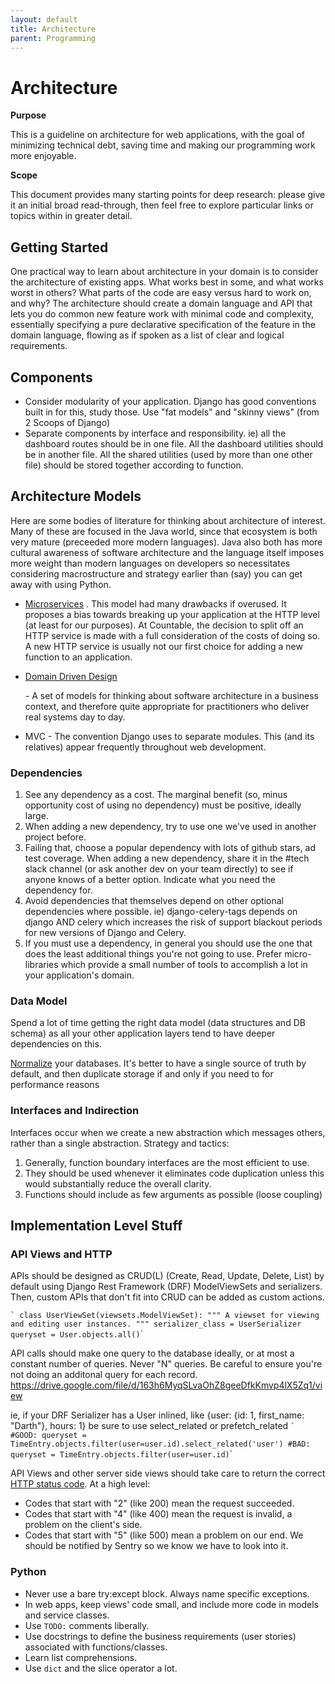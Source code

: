 ```yaml
---
layout: default
title: Architecture
parent: Programming
---
```

# Architecture

**Purpose**

This is a guideline on architecture for web applications, with the goal
of minimizing technical debt, saving time and making our programming
work more enjoyable.

**Scope**

This document provides many starting points for deep research: please
give it an initial broad read-through, then feel free to explore
particular links or topics within in greater detail.

## Getting Started

One practical way to learn about architecture in your domain is to
consider the architecture of existing apps. What works best in some, and
what works worst in others? What parts of the code are easy versus hard
to work on, and why? The architecture should create a domain language
and API that lets you do common new feature work with minimal code and
complexity, essentially specifying a pure declarative specification of
the feature in the domain language, flowing as if spoken as a list of
clear and logical requirements.

## Components

  - Consider modularity of your application. Django has good conventions
    built in for this, study those. Use "fat models" and "skinny views"
    (from 2 Scoops of Django)
  - Separate components by interface and responsibility. ie) all the
    dashboard routes should be in one file. All the dashboard utilities
    should be in another file. All the shared utilities (used by more
    than one other file) should be stored together according to
    function.

## Architecture Models

Here are some bodies of literature for thinking about architecture of
interest. Many of these are focused in the Java world, since that
ecosystem is both very mature (preceeded more modern languages). Java
also both has more cultural awareness of software architecture and the
language itself imposes more weight than modern languages on developers
so necessitates considering macrostructure and strategy earlier than
(say) you can get away with using Python.

  - [Microservices](https://dwmkerr.com/the-death-of-microservice-madness-in-2018/)
    . This model had many drawbacks if overused. It proposes a bias
    towards breaking up your application at the HTTP level (at least for
    our purposes). At Countable, the decision to split off an HTTP
    service is made with a full consideration of the costs of doing so.
    A new HTTP service is usually not our first choice for adding a new
    function to an application.

  - [Domain Driven Design](https://dddcommunity.org/book/evans_2003/)
    
    \- A set of models for thinking about software architecture in a
    business context, and therefore quite appropriate for practitioners
    who deliver real systems day to day.

  - MVC - The convention Django uses to separate modules. This (and its
    relatives) appear frequently throughout web development.

### Dependencies

1.  See any dependency as a cost. The marginal benefit (so, minus
    opportunity cost of using no dependency) must be positive, ideally
    large.
2.  When adding a new dependency, try to use one we've used in another
    project before.
3.  Failing that, choose a popular dependency with lots of github stars,
    ad test coverage. When adding a new dependency, share it in the
    \#tech slack channel (or ask another dev on your team directly) to
    see if anyone knows of a better option. Indicate what you need the
    dependency for.
4.  Avoid dependencies that themselves depend on other optional
    dependencies where possible. ie) django-celery-tags depends on
    django AND celery which increases the risk of support blackout
    periods for new versions of Django and Celery.
5.  If you must use a dependency, in general you should use the one that
    does the least additional things you're not going to use. Prefer
    micro-libraries which provide a small number of tools to accomplish
    a lot in your application's domain.

### Data Model

Spend a lot of time getting the right data model (data structures and DB
schema) as all your other application layers tend to have deeper
dependencies on this.

[Normalize](https://en.wikipedia.org/wiki/Database_normalization) your
databases. It's better to have a single source of truth by default, and
then duplicate storage if and only if you need to for performance
reasons

### Interfaces and Indirection

Interfaces occur when we create a new abstraction which messages others,
rather than a single abstraction. Strategy and tactics:

1.  Generally, function boundary interfaces are the most efficient to
    use.
2.  They should be used whenever it eliminates code duplication unless
    this would substantially reduce the overall clarity.
3.  Functions should include as few arguments as possible (loose
    coupling)

## Implementation Level Stuff

### API Views and HTTP

APIs should be designed as CRUD(L) (Create, Read, Update, Delete, List)
by default using Django Rest Framework (DRF) ModelViewSets and
serializers. Then, custom APIs that don't fit into CRUD can be added as
custom actions.

`` ` class UserViewSet(viewsets.ModelViewSet): """ A viewset for viewing
and editing user instances. """ serializer_class = UserSerializer
queryset = User.objects.all() ``\`

API calls should make one query to the database ideally, or at most a
constant number of queries. Never "N" queries. Be careful to ensure
you're not doing an additonal query for each record.
<https://drive.google.com/file/d/163h6MyqSLvaOhZ8geeDfkKmvp4lX5Zq1/view>

ie, if your DRF Serializer has a User inlined, like
<span class="title-ref">{user: {id: 1, first\_name: "Darth"}, hours:
1}</span> be sure to use <span class="title-ref">select\_related</span>
or <span class="title-ref">prefetch\_related</span> `` ` #GOOD: queryset
= TimeEntry.objects.filter(user=user.id).select_related('user') #BAD:
queryset = TimeEntry.objects.filter(user=user.id) ``\`

API Views and other server side views should take care to return the
correct [HTTP status code](https://en.wikipedia.org/wiki/List_of_HTTP_status_codes). At a
high level:

  - Codes that start with "2" (like 200) mean the request succeeded.
  - Codes that start with "4" (like 400) mean the request is invalid, a
    problem on the client's side.
  - Codes that start with "5" (like 500) mean a problem on our end. We
    should be notified by Sentry so we know we have to look into it.

### Python

  - Never use a bare try:except block. Always name specific exceptions.
  - In web apps, keep views' code small, and include more code in models
    and service classes.
  - Use `TODO:` comments liberally.
  - Use docstrings to define the business requirements (user stories)
    associated with functions/classes.
  - Learn list comprehensions.
  - Use `dict` and the slice operator a lot.
